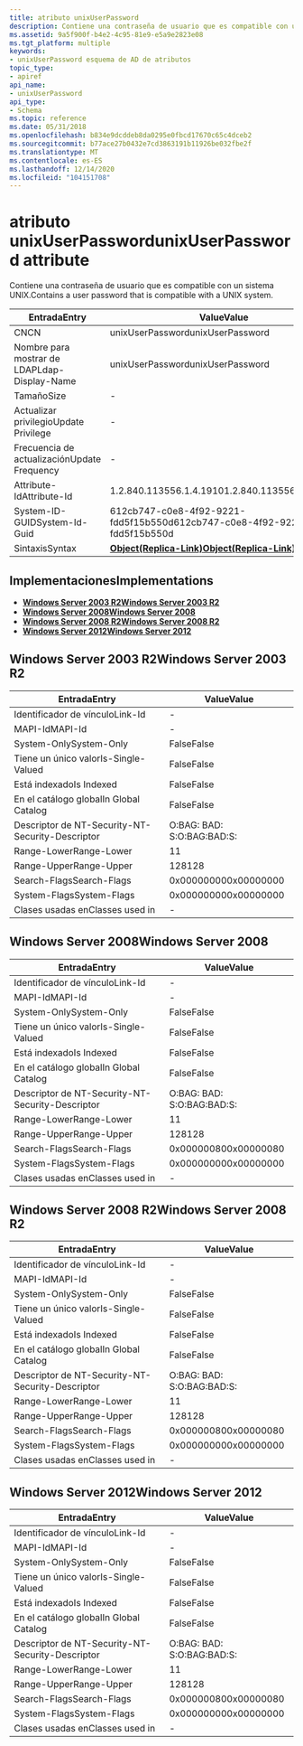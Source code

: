 ```yaml
---
title: atributo unixUserPassword
description: Contiene una contraseña de usuario que es compatible con un sistema UNIX.
ms.assetid: 9a5f900f-b4e2-4c95-81e9-e5a9e2823e08
ms.tgt_platform: multiple
keywords:
- unixUserPassword esquema de AD de atributos
topic_type:
- apiref
api_name:
- unixUserPassword
api_type:
- Schema
ms.topic: reference
ms.date: 05/31/2018
ms.openlocfilehash: b834e9dcddeb8da0295e0fbcd17670c65c4dceb2
ms.sourcegitcommit: b77ace27b0432e7cd3863191b11926be032fbe2f
ms.translationtype: MT
ms.contentlocale: es-ES
ms.lasthandoff: 12/14/2020
ms.locfileid: "104151708"
---
```

# <a name="unixuserpassword-attribute"></a><span data-ttu-id="788f0-104">atributo unixUserPassword</span><span class="sxs-lookup"><span data-stu-id="788f0-104">unixUserPassword attribute</span></span>

<span data-ttu-id="788f0-105">Contiene una contraseña de usuario que es compatible con un sistema UNIX.</span><span class="sxs-lookup"><span data-stu-id="788f0-105">Contains a user password that is compatible with a UNIX system.</span></span>



| <span data-ttu-id="788f0-106">Entrada</span><span class="sxs-lookup"><span data-stu-id="788f0-106">Entry</span></span> | <span data-ttu-id="788f0-107">Value</span><span class="sxs-lookup"><span data-stu-id="788f0-107">Value</span></span> |
|-------------------|-------------------------------------------------------|
| <span data-ttu-id="788f0-108">CN</span><span class="sxs-lookup"><span data-stu-id="788f0-108">CN</span></span>                | <span data-ttu-id="788f0-109">unixUserPassword</span><span class="sxs-lookup"><span data-stu-id="788f0-109">unixUserPassword</span></span>                                      |
| <span data-ttu-id="788f0-110">Nombre para mostrar de LDAP</span><span class="sxs-lookup"><span data-stu-id="788f0-110">Ldap-Display-Name</span></span> | <span data-ttu-id="788f0-111">unixUserPassword</span><span class="sxs-lookup"><span data-stu-id="788f0-111">unixUserPassword</span></span>                                      |
| <span data-ttu-id="788f0-112">Tamaño</span><span class="sxs-lookup"><span data-stu-id="788f0-112">Size</span></span>              | \-                                                    |
| <span data-ttu-id="788f0-113">Actualizar privilegio</span><span class="sxs-lookup"><span data-stu-id="788f0-113">Update Privilege</span></span>  | \-                                                    |
| <span data-ttu-id="788f0-114">Frecuencia de actualización</span><span class="sxs-lookup"><span data-stu-id="788f0-114">Update Frequency</span></span>  | \-                                                    |
| <span data-ttu-id="788f0-115">Attribute-Id</span><span class="sxs-lookup"><span data-stu-id="788f0-115">Attribute-Id</span></span>      | <span data-ttu-id="788f0-116">1.2.840.113556.1.4.1910</span><span class="sxs-lookup"><span data-stu-id="788f0-116">1.2.840.113556.1.4.1910</span></span>                               |
| <span data-ttu-id="788f0-117">System-ID-GUID</span><span class="sxs-lookup"><span data-stu-id="788f0-117">System-Id-Guid</span></span>    | <span data-ttu-id="788f0-118">612cb747-c0e8-4f92-9221-fdd5f15b550d</span><span class="sxs-lookup"><span data-stu-id="788f0-118">612cb747-c0e8-4f92-9221-fdd5f15b550d</span></span>                  |
| <span data-ttu-id="788f0-119">Sintaxis</span><span class="sxs-lookup"><span data-stu-id="788f0-119">Syntax</span></span>            | [<span data-ttu-id="788f0-120">**Object(Replica-Link)**</span><span class="sxs-lookup"><span data-stu-id="788f0-120">**Object(Replica-Link)**</span></span>](s-object-replica-link.md) |



## <a name="implementations"></a><span data-ttu-id="788f0-121">Implementaciones</span><span class="sxs-lookup"><span data-stu-id="788f0-121">Implementations</span></span>

-   [<span data-ttu-id="788f0-122">**Windows Server 2003 R2**</span><span class="sxs-lookup"><span data-stu-id="788f0-122">**Windows Server 2003 R2**</span></span>](#windows-server-2003-r2)
-   [<span data-ttu-id="788f0-123">**Windows Server 2008**</span><span class="sxs-lookup"><span data-stu-id="788f0-123">**Windows Server 2008**</span></span>](#windows-server-2008)
-   [<span data-ttu-id="788f0-124">**Windows Server 2008 R2**</span><span class="sxs-lookup"><span data-stu-id="788f0-124">**Windows Server 2008 R2**</span></span>](#windows-server-2008-r2)
-   [<span data-ttu-id="788f0-125">**Windows Server 2012**</span><span class="sxs-lookup"><span data-stu-id="788f0-125">**Windows Server 2012**</span></span>](#windows-server-2012)

## <a name="windows-server-2003-r2"></a><span data-ttu-id="788f0-126">Windows Server 2003 R2</span><span class="sxs-lookup"><span data-stu-id="788f0-126">Windows Server 2003 R2</span></span>



| <span data-ttu-id="788f0-127">Entrada</span><span class="sxs-lookup"><span data-stu-id="788f0-127">Entry</span></span> | <span data-ttu-id="788f0-128">Value</span><span class="sxs-lookup"><span data-stu-id="788f0-128">Value</span></span> |
|------------------------|--------------|
| <span data-ttu-id="788f0-129">Identificador de vínculo</span><span class="sxs-lookup"><span data-stu-id="788f0-129">Link-Id</span></span>                | \-           |
| <span data-ttu-id="788f0-130">MAPI-Id</span><span class="sxs-lookup"><span data-stu-id="788f0-130">MAPI-Id</span></span>                | \-           |
| <span data-ttu-id="788f0-131">System-Only</span><span class="sxs-lookup"><span data-stu-id="788f0-131">System-Only</span></span>            | <span data-ttu-id="788f0-132">False</span><span class="sxs-lookup"><span data-stu-id="788f0-132">False</span></span>        |
| <span data-ttu-id="788f0-133">Tiene un único valor</span><span class="sxs-lookup"><span data-stu-id="788f0-133">Is-Single-Valued</span></span>       | <span data-ttu-id="788f0-134">False</span><span class="sxs-lookup"><span data-stu-id="788f0-134">False</span></span>        |
| <span data-ttu-id="788f0-135">Está indexado</span><span class="sxs-lookup"><span data-stu-id="788f0-135">Is Indexed</span></span>             | <span data-ttu-id="788f0-136">False</span><span class="sxs-lookup"><span data-stu-id="788f0-136">False</span></span>        |
| <span data-ttu-id="788f0-137">En el catálogo global</span><span class="sxs-lookup"><span data-stu-id="788f0-137">In Global Catalog</span></span>      | <span data-ttu-id="788f0-138">False</span><span class="sxs-lookup"><span data-stu-id="788f0-138">False</span></span>        |
| <span data-ttu-id="788f0-139">Descriptor de NT-Security-</span><span class="sxs-lookup"><span data-stu-id="788f0-139">NT-Security-Descriptor</span></span> | <span data-ttu-id="788f0-140">O:BAG: BAD: S:</span><span class="sxs-lookup"><span data-stu-id="788f0-140">O:BAG:BAD:S:</span></span> |
| <span data-ttu-id="788f0-141">Range-Lower</span><span class="sxs-lookup"><span data-stu-id="788f0-141">Range-Lower</span></span>            | <span data-ttu-id="788f0-142">1</span><span class="sxs-lookup"><span data-stu-id="788f0-142">1</span></span>            |
| <span data-ttu-id="788f0-143">Range-Upper</span><span class="sxs-lookup"><span data-stu-id="788f0-143">Range-Upper</span></span>            | <span data-ttu-id="788f0-144">128</span><span class="sxs-lookup"><span data-stu-id="788f0-144">128</span></span>          |
| <span data-ttu-id="788f0-145">Search-Flags</span><span class="sxs-lookup"><span data-stu-id="788f0-145">Search-Flags</span></span>           | <span data-ttu-id="788f0-146">0x00000000</span><span class="sxs-lookup"><span data-stu-id="788f0-146">0x00000000</span></span>   |
| <span data-ttu-id="788f0-147">System-Flags</span><span class="sxs-lookup"><span data-stu-id="788f0-147">System-Flags</span></span>           | <span data-ttu-id="788f0-148">0x00000000</span><span class="sxs-lookup"><span data-stu-id="788f0-148">0x00000000</span></span>   |
| <span data-ttu-id="788f0-149">Clases usadas en</span><span class="sxs-lookup"><span data-stu-id="788f0-149">Classes used in</span></span>        | \-           |



## <a name="windows-server-2008"></a><span data-ttu-id="788f0-150">Windows Server 2008</span><span class="sxs-lookup"><span data-stu-id="788f0-150">Windows Server 2008</span></span>



| <span data-ttu-id="788f0-151">Entrada</span><span class="sxs-lookup"><span data-stu-id="788f0-151">Entry</span></span> | <span data-ttu-id="788f0-152">Value</span><span class="sxs-lookup"><span data-stu-id="788f0-152">Value</span></span> |
|------------------------|--------------|
| <span data-ttu-id="788f0-153">Identificador de vínculo</span><span class="sxs-lookup"><span data-stu-id="788f0-153">Link-Id</span></span>                | \-           |
| <span data-ttu-id="788f0-154">MAPI-Id</span><span class="sxs-lookup"><span data-stu-id="788f0-154">MAPI-Id</span></span>                | \-           |
| <span data-ttu-id="788f0-155">System-Only</span><span class="sxs-lookup"><span data-stu-id="788f0-155">System-Only</span></span>            | <span data-ttu-id="788f0-156">False</span><span class="sxs-lookup"><span data-stu-id="788f0-156">False</span></span>        |
| <span data-ttu-id="788f0-157">Tiene un único valor</span><span class="sxs-lookup"><span data-stu-id="788f0-157">Is-Single-Valued</span></span>       | <span data-ttu-id="788f0-158">False</span><span class="sxs-lookup"><span data-stu-id="788f0-158">False</span></span>        |
| <span data-ttu-id="788f0-159">Está indexado</span><span class="sxs-lookup"><span data-stu-id="788f0-159">Is Indexed</span></span>             | <span data-ttu-id="788f0-160">False</span><span class="sxs-lookup"><span data-stu-id="788f0-160">False</span></span>        |
| <span data-ttu-id="788f0-161">En el catálogo global</span><span class="sxs-lookup"><span data-stu-id="788f0-161">In Global Catalog</span></span>      | <span data-ttu-id="788f0-162">False</span><span class="sxs-lookup"><span data-stu-id="788f0-162">False</span></span>        |
| <span data-ttu-id="788f0-163">Descriptor de NT-Security-</span><span class="sxs-lookup"><span data-stu-id="788f0-163">NT-Security-Descriptor</span></span> | <span data-ttu-id="788f0-164">O:BAG: BAD: S:</span><span class="sxs-lookup"><span data-stu-id="788f0-164">O:BAG:BAD:S:</span></span> |
| <span data-ttu-id="788f0-165">Range-Lower</span><span class="sxs-lookup"><span data-stu-id="788f0-165">Range-Lower</span></span>            | <span data-ttu-id="788f0-166">1</span><span class="sxs-lookup"><span data-stu-id="788f0-166">1</span></span>            |
| <span data-ttu-id="788f0-167">Range-Upper</span><span class="sxs-lookup"><span data-stu-id="788f0-167">Range-Upper</span></span>            | <span data-ttu-id="788f0-168">128</span><span class="sxs-lookup"><span data-stu-id="788f0-168">128</span></span>          |
| <span data-ttu-id="788f0-169">Search-Flags</span><span class="sxs-lookup"><span data-stu-id="788f0-169">Search-Flags</span></span>           | <span data-ttu-id="788f0-170">0x00000080</span><span class="sxs-lookup"><span data-stu-id="788f0-170">0x00000080</span></span>   |
| <span data-ttu-id="788f0-171">System-Flags</span><span class="sxs-lookup"><span data-stu-id="788f0-171">System-Flags</span></span>           | <span data-ttu-id="788f0-172">0x00000000</span><span class="sxs-lookup"><span data-stu-id="788f0-172">0x00000000</span></span>   |
| <span data-ttu-id="788f0-173">Clases usadas en</span><span class="sxs-lookup"><span data-stu-id="788f0-173">Classes used in</span></span>        | \-           |



## <a name="windows-server-2008-r2"></a><span data-ttu-id="788f0-174">Windows Server 2008 R2</span><span class="sxs-lookup"><span data-stu-id="788f0-174">Windows Server 2008 R2</span></span>



| <span data-ttu-id="788f0-175">Entrada</span><span class="sxs-lookup"><span data-stu-id="788f0-175">Entry</span></span> | <span data-ttu-id="788f0-176">Value</span><span class="sxs-lookup"><span data-stu-id="788f0-176">Value</span></span> |
|------------------------|--------------|
| <span data-ttu-id="788f0-177">Identificador de vínculo</span><span class="sxs-lookup"><span data-stu-id="788f0-177">Link-Id</span></span>                | \-           |
| <span data-ttu-id="788f0-178">MAPI-Id</span><span class="sxs-lookup"><span data-stu-id="788f0-178">MAPI-Id</span></span>                | \-           |
| <span data-ttu-id="788f0-179">System-Only</span><span class="sxs-lookup"><span data-stu-id="788f0-179">System-Only</span></span>            | <span data-ttu-id="788f0-180">False</span><span class="sxs-lookup"><span data-stu-id="788f0-180">False</span></span>        |
| <span data-ttu-id="788f0-181">Tiene un único valor</span><span class="sxs-lookup"><span data-stu-id="788f0-181">Is-Single-Valued</span></span>       | <span data-ttu-id="788f0-182">False</span><span class="sxs-lookup"><span data-stu-id="788f0-182">False</span></span>        |
| <span data-ttu-id="788f0-183">Está indexado</span><span class="sxs-lookup"><span data-stu-id="788f0-183">Is Indexed</span></span>             | <span data-ttu-id="788f0-184">False</span><span class="sxs-lookup"><span data-stu-id="788f0-184">False</span></span>        |
| <span data-ttu-id="788f0-185">En el catálogo global</span><span class="sxs-lookup"><span data-stu-id="788f0-185">In Global Catalog</span></span>      | <span data-ttu-id="788f0-186">False</span><span class="sxs-lookup"><span data-stu-id="788f0-186">False</span></span>        |
| <span data-ttu-id="788f0-187">Descriptor de NT-Security-</span><span class="sxs-lookup"><span data-stu-id="788f0-187">NT-Security-Descriptor</span></span> | <span data-ttu-id="788f0-188">O:BAG: BAD: S:</span><span class="sxs-lookup"><span data-stu-id="788f0-188">O:BAG:BAD:S:</span></span> |
| <span data-ttu-id="788f0-189">Range-Lower</span><span class="sxs-lookup"><span data-stu-id="788f0-189">Range-Lower</span></span>            | <span data-ttu-id="788f0-190">1</span><span class="sxs-lookup"><span data-stu-id="788f0-190">1</span></span>            |
| <span data-ttu-id="788f0-191">Range-Upper</span><span class="sxs-lookup"><span data-stu-id="788f0-191">Range-Upper</span></span>            | <span data-ttu-id="788f0-192">128</span><span class="sxs-lookup"><span data-stu-id="788f0-192">128</span></span>          |
| <span data-ttu-id="788f0-193">Search-Flags</span><span class="sxs-lookup"><span data-stu-id="788f0-193">Search-Flags</span></span>           | <span data-ttu-id="788f0-194">0x00000080</span><span class="sxs-lookup"><span data-stu-id="788f0-194">0x00000080</span></span>   |
| <span data-ttu-id="788f0-195">System-Flags</span><span class="sxs-lookup"><span data-stu-id="788f0-195">System-Flags</span></span>           | <span data-ttu-id="788f0-196">0x00000000</span><span class="sxs-lookup"><span data-stu-id="788f0-196">0x00000000</span></span>   |
| <span data-ttu-id="788f0-197">Clases usadas en</span><span class="sxs-lookup"><span data-stu-id="788f0-197">Classes used in</span></span>        | \-           |



## <a name="windows-server-2012"></a><span data-ttu-id="788f0-198">Windows Server 2012</span><span class="sxs-lookup"><span data-stu-id="788f0-198">Windows Server 2012</span></span>



| <span data-ttu-id="788f0-199">Entrada</span><span class="sxs-lookup"><span data-stu-id="788f0-199">Entry</span></span> | <span data-ttu-id="788f0-200">Value</span><span class="sxs-lookup"><span data-stu-id="788f0-200">Value</span></span> |
|------------------------|--------------|
| <span data-ttu-id="788f0-201">Identificador de vínculo</span><span class="sxs-lookup"><span data-stu-id="788f0-201">Link-Id</span></span>                | \-           |
| <span data-ttu-id="788f0-202">MAPI-Id</span><span class="sxs-lookup"><span data-stu-id="788f0-202">MAPI-Id</span></span>                | \-           |
| <span data-ttu-id="788f0-203">System-Only</span><span class="sxs-lookup"><span data-stu-id="788f0-203">System-Only</span></span>            | <span data-ttu-id="788f0-204">False</span><span class="sxs-lookup"><span data-stu-id="788f0-204">False</span></span>        |
| <span data-ttu-id="788f0-205">Tiene un único valor</span><span class="sxs-lookup"><span data-stu-id="788f0-205">Is-Single-Valued</span></span>       | <span data-ttu-id="788f0-206">False</span><span class="sxs-lookup"><span data-stu-id="788f0-206">False</span></span>        |
| <span data-ttu-id="788f0-207">Está indexado</span><span class="sxs-lookup"><span data-stu-id="788f0-207">Is Indexed</span></span>             | <span data-ttu-id="788f0-208">False</span><span class="sxs-lookup"><span data-stu-id="788f0-208">False</span></span>        |
| <span data-ttu-id="788f0-209">En el catálogo global</span><span class="sxs-lookup"><span data-stu-id="788f0-209">In Global Catalog</span></span>      | <span data-ttu-id="788f0-210">False</span><span class="sxs-lookup"><span data-stu-id="788f0-210">False</span></span>        |
| <span data-ttu-id="788f0-211">Descriptor de NT-Security-</span><span class="sxs-lookup"><span data-stu-id="788f0-211">NT-Security-Descriptor</span></span> | <span data-ttu-id="788f0-212">O:BAG: BAD: S:</span><span class="sxs-lookup"><span data-stu-id="788f0-212">O:BAG:BAD:S:</span></span> |
| <span data-ttu-id="788f0-213">Range-Lower</span><span class="sxs-lookup"><span data-stu-id="788f0-213">Range-Lower</span></span>            | <span data-ttu-id="788f0-214">1</span><span class="sxs-lookup"><span data-stu-id="788f0-214">1</span></span>            |
| <span data-ttu-id="788f0-215">Range-Upper</span><span class="sxs-lookup"><span data-stu-id="788f0-215">Range-Upper</span></span>            | <span data-ttu-id="788f0-216">128</span><span class="sxs-lookup"><span data-stu-id="788f0-216">128</span></span>          |
| <span data-ttu-id="788f0-217">Search-Flags</span><span class="sxs-lookup"><span data-stu-id="788f0-217">Search-Flags</span></span>           | <span data-ttu-id="788f0-218">0x00000080</span><span class="sxs-lookup"><span data-stu-id="788f0-218">0x00000080</span></span>   |
| <span data-ttu-id="788f0-219">System-Flags</span><span class="sxs-lookup"><span data-stu-id="788f0-219">System-Flags</span></span>           | <span data-ttu-id="788f0-220">0x00000000</span><span class="sxs-lookup"><span data-stu-id="788f0-220">0x00000000</span></span>   |
| <span data-ttu-id="788f0-221">Clases usadas en</span><span class="sxs-lookup"><span data-stu-id="788f0-221">Classes used in</span></span>        | \-           |



 

 




